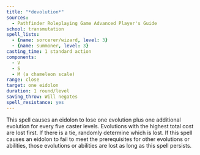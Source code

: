 ```yaml
---
title: "*devolution*"
sources:
  - Pathfinder Roleplaying Game Advanced Player's Guide
school: transmutation
spell_lists:
  - {name: sorcerer/wizard, level: 3}
  - {name: summoner, level: 3}
casting_time: 1 standard action
components:
  - V
  - S
  - M (a chameleon scale)
range: close
target: one eidolon
duration: 1 round/level
saving_throw: Will negates
spell_resistance: yes
---
```


This spell causes an eidolon to lose one evolution plus one additional evolution for every five caster levels. Evolutions with the highest total cost are lost first. If there is a tie, randomly determine which is lost. If this spell causes an eidolon to fail to meet the prerequisites for other evolutions or abilities, those evolutions or abilities are lost as long as this spell persists.

